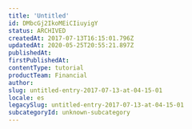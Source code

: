 ```yaml
---
title: 'Untitled'
id: DMbcGj2IkoMEiCIiuyigY
status: ARCHIVED
createdAt: 2017-07-13T16:15:01.796Z
updatedAt: 2020-05-25T20:55:21.897Z
publishedAt: 
firstPublishedAt: 
contentType: tutorial
productTeam: Financial
author: 
slug: untitled-entry-2017-07-13-at-04-15-01
locale: es
legacySlug: untitled-entry-2017-07-13-at-04-15-01
subcategoryId: unknown-subcategory
---
```



